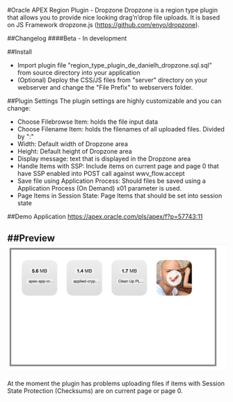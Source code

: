 #Oracle APEX Region Plugin - Dropzone
Dropzone is a region type plugin that allows you to provide nice looking drag’n’drop file uploads.
It is based on JS Framework dropzone.js (https://github.com/enyo/dropzone).

##Changelog
####Beta - In development

##Install
- Import plugin file "region_type_plugin_de_danielh_dropzone.sql.sql" from source directory into your application
- (Optional) Deploy the CSS/JS files from "server" directory on your webserver and change the "File Prefix" to webservers folder.

##Plugin Settings
The plugin settings are highly customizable and you can change:
- Choose Filebrowse Item: holds the file input data
- Choose Filename Item: holds the filenames of all uploaded files. Divided by ":"
- Width: Default width of Dropzone area
- Height: Default height of Dropzone area
- Display message: text that is displayed in the Dropzone area
- Handle Items with SSP: Include items on current page and page 0 that have SSP enabled into POST call against wwv_flow.accept
- Save file using Application Process: Should files be saved using a Application Process (On Demand) x01 parameter is used.
- Page Items in Session State: Page Items that should be set into session state

##Demo Application
https://apex.oracle.com/pls/apex/f?p=57743:11

##Preview
![](https://github.com/Dani3lSun/apex-plugin-dropzone/blob/master/preview.png)
---

At the moment the plugin has problems uploading files if items with Session State Protection (Checksums) are on current page or page 0.

